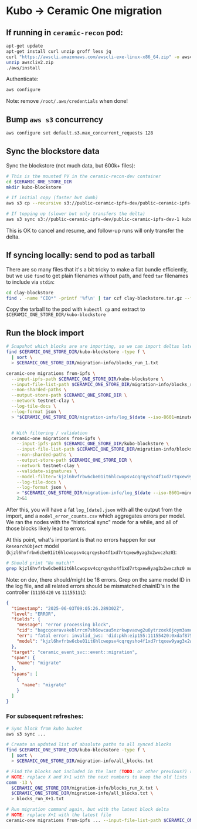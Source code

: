 # Kubo -> Ceramic One migration

## If running in `ceramic-recon` pod:
```bash
apt-get update
apt-get install curl unzip groff less jq
curl "https://awscli.amazonaws.com/awscli-exe-linux-x86_64.zip" -o awscliv2.zip
unzip awscliv2.zip
./aws/install
```

Authenticate:
```bash
aws configure
```

Note: remove `/root/.aws/credentials` when done!

## Bump `aws s3` concurrency
```bash
aws configure set default.s3.max_concurrent_requests 128
```

## Sync the blockstore data
Sync the blockstore (not much data, but 600k+ files):
```bash
# This is the mounted PV in the ceramic-recon-dev container
cd $CERAMIC_ONE_STORE_DIR
mkdir kubo-blockstore

# If initial copy (faster but dumb)
aws s3 cp --recursive s3://public-ceramic-ipfs-dev/public-ceramic-ipfs-dev-1 kubo-blockstore

# If topping up (slower but only transfers the delta)
aws s3 sync s3://public-ceramic-ipfs-dev/public-ceramic-ipfs-dev-1 kubo-blockstore
```

This is OK to cancel and resume, and follow-up runs will only transfer the delta.


## If syncing locally: send to pod as tarball
There are so many files that it's a bit tricky to make a flat bundle efficiently, but we use `find` to get plain filenames without path, and feed `tar` filenames to include via `stdin`:
```bash
cd clay-blockstore
find . -name "CIQ*" -printf '%f\n' | tar czf clay-blockstore.tar.gz --files-from -
```

Copy the tarball to the pod with `kubectl cp` and extract to `$CERAMIC_ONE_STORE_DIR/kubo-blockstore`

## Run the block import

```bash
# Snapshot which blocks are are importing, so we can import deltas later
find $CERAMIC_ONE_STORE_DIR/kubo-blockstore -type f \
  | sort \
  > $CERAMIC_ONE_STORE_DIR/migration-info/blocks_run_1.txt

ceramic-one migrations from-ipfs \
  --input-ipfs-path $CERAMIC_ONE_STORE_DIR/kubo-blockstore \
  --input-file-list-path $CERAMIC_ONE_STORE_DIR/migration-info/blocks_run_1.txt \
  --non-sharded-paths \
  --output-store-path $CERAMIC_ONE_STORE_DIR \
  --network testnet-clay \
  --log-tile-docs \
  --log-format json \
  > "$CERAMIC_ONE_STORE_DIR/migration-info/log_$(date --iso-8601=minutes | sed 's|+00:00||').json" 2>&1


  # With filtering / validation
  ceramic-one migrations from-ipfs \
    --input-ipfs-path $CERAMIC_ONE_STORE_DIR/kubo-blockstore \
    --input-file-list-path $CERAMIC_ONE_STORE_DIR/migration-info/blocks_run_1.txt \
    --non-sharded-paths \
    --output-store-path $CERAMIC_ONE_STORE_DIR \
    --network testnet-clay \
    --validate-signatures \
    --model-filter='kjzl6hvfrbw6cbe01it6hlcwopsv4cqrqysho4f1xd7rtqxew9yag3x2wxczhz0,kh4q0ozorrgaq2mezktnrmdwleo1d' \
    --log-tile-docs \
    --log-format json \
    > "$CERAMIC_ONE_STORE_DIR/migration-info/log_$(date --iso-8601=minutes | sed 's|+00:00||').json" \
    2>&1
```

After this, you will have a fat `log_[date].json` with all the output from the import, and a `model_error_counts.csv` which aggregates errors per model. We ran the nodes with the "historical sync" mode for a while, and all of those blocks likely lead to errors.

At this point, what's important is that no errors happen for our `ResearchObject` model (`kjzl6hvfrbw6cbe01it6hlcwopsv4cqrqysho4f1xd7rtqxew9yag3x2wxczhz0`):

```bash
# Should print "No match!"
grep kjzl6hvfrbw6cbe01it6hlcwopsv4cqrqysho4f1xd7rtqxew9yag3x2wxczhz0 model_error_counts.csv || echo "No match!"
```

Note: on dev, there should/might be 18 errors. Grep on the same model ID in the log file, and all related errors should be mismatched chainID's in the controller (`11155420` vs `11155111`):
```json
{
  "timestamp": "2025-06-03T09:05:26.289302Z",
  "level": "ERROR",
  "fields": {
    "message": "error processing block",
    "cid": "bagcqceravakeblrrcm7sh6owcau5nzrkwpvaowg2u6ytrzoxk6joym3amota",
    "err": "fatal error: invalid_jws: 'did:pkh:eip155:11155420:0xdaf8752ddcce8a6b709aa271e7efc60f75cddf64' not in controllers list for issuer: 'did:pkh:eip155:11155111:0xdaf8752ddcce8a6b709aa271e7efc60f75cddf64'",
    "model": "kjzl6hvfrbw6cbe01it6hlcwopsv4cqrqysho4f1xd7rtqxew9yag3x2wxczhz0"
  },
  "target": "ceramic_event_svc::event::migration",
  "span": {
    "name": "migrate"
  },
  "spans": [
    {
      "name": "migrate"
    }
  ]
}
```

### For subsequent refreshes:
```bash
# Sync block from kubo bucket
aws s3 sync ...

# Create an updated list of absolute paths to all synced blocks
find $CERAMIC_ONE_STORE_DIR/kubo-blockstore -type f \
  | sort \
  > $CERAMIC_ONE_STORE_DIR/migration-info/all_blocks.txt

# Find the blocks not included in the last (TODO: or other previous?) run
# NOTE: replace X and X+1 with the next numbers to keep the old lists
comm -13 \
  $CERAMIC_ONE_STORE_DIR/migration-info/blocks_run_X.txt \
  $CERAMIC_ONE_STORE_DIR/migration-info/all_blocks.txt \
  > blocks_run_X+1.txt

# Run migration command again, but with the latest block delta
# NOTE: replace X+1 with the latest file
ceramic-one migrations from-ipfs ... --input-file-list-path $CERAMIC_ONE_STORE_DIR/migration-info/blocks_run_X+1.txt
```
